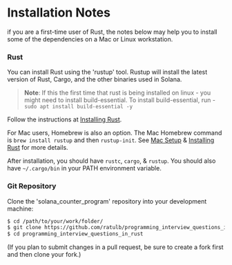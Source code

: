 # Installation Notes
if you are a first-time user of Rust, the notes below may help you to install
some of the dependencies on a Mac or Linux workstation.

### Rust
You can install Rust using the 'rustup' tool. Rustup will install
the latest version of Rust, Cargo, and the other binaries used in Solana.

> **Note**: If this the first time that rust is being installed on linux - you might need to install build-essential. To install build-essential, run - `sudo apt install build-essential -y`

Follow the instructions at [Installing
Rust](https://www.rust-lang.org/tools/install).

For Mac users, Homebrew is also an option.  The Mac Homebrew command is `brew
install rustup` and then `rustup-init`. See [Mac
Setup](https://sourabhbajaj.com/mac-setup/Rust/) & [Installing
Rust](https://www.rust-lang.org/tools/install) for more details.

After installation, you should have `rustc`, `cargo`, & `rustup`. You should
also have `~/.cargo/bin` in your PATH environment variable.

### Git Repository
Clone the 'solana_counter_program' repository into your development machine:
```bash
$ cd /path/to/your/work/folder/
$ git clone https://github.com/ratulb/programming_interview_questions_in_rust.git
$ cd programming_interview_questions_in_rust
```
(If you plan to submit changes in a pull request, be sure to create a fork first
and then clone your fork.)

